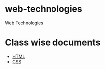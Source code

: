 # web-technologies
Web Technologies

# Class wise documents
- [HTML](https://drive.google.com/open?id=1LFTc_fEJw9gd3Er25-xuFiVRa88NS8WdOGP2NB9sUTw)
- [CSS](https://docs.google.com/presentation/d/1z15LKCy1VusSIgghzkJ-cV4HmUJXQablOOpgtHXLYBQ)
